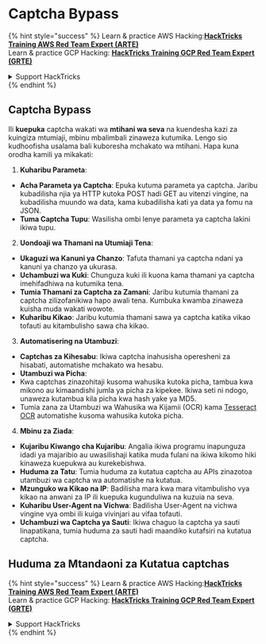 # Captcha Bypass

{% hint style="success" %}
Learn & practice AWS Hacking:<img src="/.gitbook/assets/arte.png" alt="" data-size="line">[**HackTricks Training AWS Red Team Expert (ARTE)**](https://training.hacktricks.xyz/courses/arte)<img src="/.gitbook/assets/arte.png" alt="" data-size="line">\
Learn & practice GCP Hacking: <img src="/.gitbook/assets/grte.png" alt="" data-size="line">[**HackTricks Training GCP Red Team Expert (GRTE)**<img src="/.gitbook/assets/grte.png" alt="" data-size="line">](https://training.hacktricks.xyz/courses/grte)

<details>

<summary>Support HackTricks</summary>

* Check the [**subscription plans**](https://github.com/sponsors/carlospolop)!
* **Join the** 💬 [**Discord group**](https://discord.gg/hRep4RUj7f) or the [**telegram group**](https://t.me/peass) or **follow** us on **Twitter** 🐦 [**@hacktricks\_live**](https://twitter.com/hacktricks\_live)**.**
* **Share hacking tricks by submitting PRs to the** [**HackTricks**](https://github.com/carlospolop/hacktricks) and [**HackTricks Cloud**](https://github.com/carlospolop/hacktricks-cloud) github repos.

</details>
{% endhint %}

## Captcha Bypass

Ili **kuepuka** captcha wakati wa **mtihani wa seva** na kuendesha kazi za kuingiza mtumiaji, mbinu mbalimbali zinaweza kutumika. Lengo sio kudhoofisha usalama bali kuboresha mchakato wa mtihani. Hapa kuna orodha kamili ya mikakati:

1. **Kuharibu Parameta**:
* **Acha Parameta ya Captcha**: Epuka kutuma parameta ya captcha. Jaribu kubadilisha njia ya HTTP kutoka POST hadi GET au vitenzi vingine, na kubadilisha muundo wa data, kama kubadilisha kati ya data ya fomu na JSON.
* **Tuma Captcha Tupu**: Wasilisha ombi lenye parameta ya captcha lakini ikiwa tupu.

2. **Uondoaji wa Thamani na Utumiaji Tena**:
* **Ukaguzi wa Kanuni ya Chanzo**: Tafuta thamani ya captcha ndani ya kanuni ya chanzo ya ukurasa.
* **Uchambuzi wa Kuki**: Chunguza kuki ili kuona kama thamani ya captcha imehifadhiwa na kutumika tena.
* **Tumia Thamani za Captcha za Zamani**: Jaribu kutumia thamani za captcha zilizofanikiwa hapo awali tena. Kumbuka kwamba zinaweza kuisha muda wakati wowote.
* **Kuharibu Kikao**: Jaribu kutumia thamani sawa ya captcha katika vikao tofauti au kitambulisho sawa cha kikao.

3. **Automatisering na Utambuzi**:
* **Captchas za Kihesabu**: Ikiwa captcha inahusisha operesheni za hisabati, automatishe mchakato wa hesabu.
* **Utambuzi wa Picha**:
* Kwa captchas zinazohitaji kusoma wahusika kutoka picha, tambua kwa mikono au kimaandishi jumla ya picha za kipekee. Ikiwa seti ni ndogo, unaweza kutambua kila picha kwa hash yake ya MD5.
* Tumia zana za Utambuzi wa Wahusika wa Kijamii (OCR) kama [Tesseract OCR](https://github.com/tesseract-ocr/tesseract) automatishe kusoma wahusika kutoka picha.

4. **Mbinu za Ziada**:
* **Kujaribu Kiwango cha Kujaribu**: Angalia ikiwa programu inapunguza idadi ya majaribio au uwasilishaji katika muda fulani na ikiwa kikomo hiki kinaweza kuepukwa au kurekebishwa.
* **Huduma za Tatu**: Tumia huduma za kutatua captcha au APIs zinazotoa utambuzi wa captcha wa automatishe na kutatua.
* **Mzunguko wa Kikao na IP**: Badilisha mara kwa mara vitambulisho vya kikao na anwani za IP ili kuepuka kugunduliwa na kuzuia na seva.
* **Kuharibu User-Agent na Vichwa**: Badilisha User-Agent na vichwa vingine vya ombi ili kuiga vivinjari au vifaa tofauti.
* **Uchambuzi wa Captcha ya Sauti**: Ikiwa chaguo la captcha ya sauti linapatikana, tumia huduma za sauti hadi maandiko kutafsiri na kutatua captcha.


## Huduma za Mtandaoni za Kutatua captchas


{% hint style="success" %}
Learn & practice AWS Hacking:<img src="/.gitbook/assets/arte.png" alt="" data-size="line">[**HackTricks Training AWS Red Team Expert (ARTE)**](https://training.hacktricks.xyz/courses/arte)<img src="/.gitbook/assets/arte.png" alt="" data-size="line">\
Learn & practice GCP Hacking: <img src="/.gitbook/assets/grte.png" alt="" data-size="line">[**HackTricks Training GCP Red Team Expert (GRTE)**<img src="/.gitbook/assets/grte.png" alt="" data-size="line">](https://training.hacktricks.xyz/courses/grte)

<details>

<summary>Support HackTricks</summary>

* Check the [**subscription plans**](https://github.com/sponsors/carlospolop)!
* **Join the** 💬 [**Discord group**](https://discord.gg/hRep4RUj7f) or the [**telegram group**](https://t.me/peass) or **follow** us on **Twitter** 🐦 [**@hacktricks\_live**](https://twitter.com/hacktricks\_live)**.**
* **Share hacking tricks by submitting PRs to the** [**HackTricks**](https://github.com/carlospolop/hacktricks) and [**HackTricks Cloud**](https://github.com/carlospolop/hacktricks-cloud) github repos.

</details>
{% endhint %}
